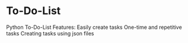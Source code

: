 # To-Do-List
Python To-Do-List
Features:
  Easily create tasks
  One-time and repetitive tasks
  Creating tasks using json files
